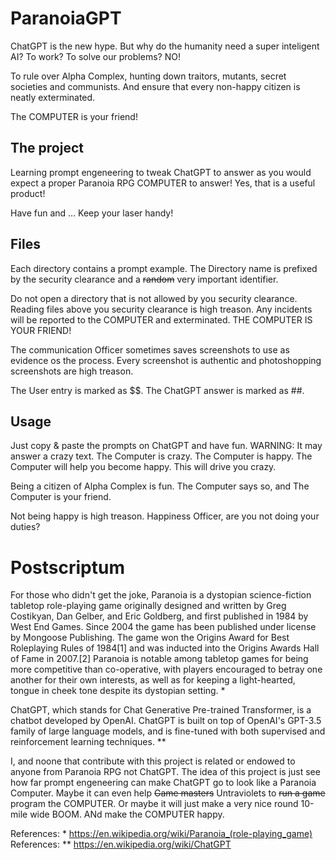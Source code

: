 # ParanoiaGPT

ChatGPT is the new hype. But why do the humanity need a super inteligent AI? To work? To solve our problems? NO!

To rule over Alpha Complex, hunting down traitors, mutants, secret societies and communists. And ensure that every non-happy citizen is neatly exterminated.

The COMPUTER is your friend!

## The project

Learning prompt engeneering to tweak ChatGPT to answer as you would expect a proper Paranoia RPG COMPUTER to answer! Yes, that is a useful product!

Have fun and ... Keep your laser handy!

## Files

Each directory contains a prompt example. The Directory name is prefixed by the security clearance and a ~~random~~ very important identifier. 

Do not open a directory that is not allowed by you security clearance. Reading files above you security clearance is high treason. Any incidents will be reported to the COMPUTER and exterminated. THE COMPUTER IS YOUR FRIEND!

The communication Officer sometimes saves screenshots to use as evidence os the process. Every screenshot is authentic and photoshopping screenshots are high treason.

The User entry is marked as $$. The ChatGPT answer is marked as ##.

## Usage

Just copy & paste the prompts on ChatGPT and have fun. WARNING: It may answer a crazy text. The Computer is crazy. The Computer is happy. The Computer will help you become happy. This will drive you crazy. 

Being a citizen of Alpha Complex is fun. The Computer says so, and The Computer is your friend. 

Not being happy is high treason. Happiness Officer, are you not doing your duties?

# Postscriptum

For those who didn't get the joke, Paranoia is a dystopian science-fiction tabletop role-playing game originally designed and written by Greg Costikyan, Dan Gelber, and Eric Goldberg, 
and first published in 1984 by West End Games. Since 2004 the game has been published under license by Mongoose Publishing. The game won the Origins Award for Best Roleplaying 
Rules of 1984[1] and was inducted into the Origins Awards Hall of Fame in 2007.[2] Paranoia is notable among tabletop games for being more competitive than co-operative, with 
players encouraged to betray one another for their own interests, as well as for keeping a light-hearted, tongue in cheek tone despite its dystopian setting. *

ChatGPT, which stands for Chat Generative Pre-trained Transformer, is a chatbot developed by OpenAI. ChatGPT is built on top of OpenAI's GPT-3.5 family of large language models, and is fine-tuned with both supervised and reinforcement learning techniques. **

I, and noone that contribute with this project is related or endowed to anyone from Paranoia RPG not ChatGPT. The idea of this project is just see how far prompt engeneering can make ChatGPT go to look like a Paranoia Computer. Maybe it can even help ~~Game masters~~ Untraviolets to ~~run a game~~ program the COMPUTER. Or maybe it will just make a very nice round 10-mile wide BOOM. ANd make the COMPUTER happy.

References: * https://en.wikipedia.org/wiki/Paranoia_(role-playing_game)
References: ** https://en.wikipedia.org/wiki/ChatGPT

